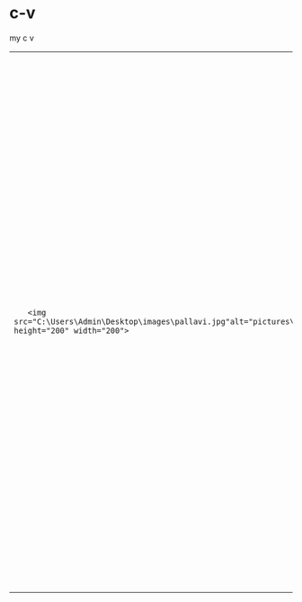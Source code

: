 # c-v
my c v
<html>
<head>
<title>My Personal Website</title>
</head>
<body>
<table cellspacing="20">
 <tr>
    <td>

       <img src="C:\Users\Admin\Desktop\images\pallavi.jpg"alt="pictures\images.jpg" height="200" width="200">
  </td>
  <td>
<h1 align="center">  PALLAVI  </h1>
<p><em>I am pallavi, studying 5th sem computer science engg </em>at Siddaganga institute of technology,Tumkur</p>


<hr>
<h2><font size="5">Resume</font></h2>
<p><font size="4">Personal details</font></p>
<p> email:pallavivivek765@gmail.com<br>phno:8861321765<br>address:Tumkur</p>
<h3> email: <a href="mailto:pallavivivek765@gmail.com">email link</a></h3>
<h4>TECHNICAL SKILLS:</h4>
<p> C and object oriented programming. </p>
<h5>WORKSHOP:</h5>
<p>Attended the workshop of latex. </p>
<p>Attended the workshop organized by Tedx. </p>
<h6>INTRESTS:</h6>
<p> watching online videos of programming languages.</p><br>

<form action="index.html"method="get">
 First Name : <input type="text"name="fname"><br>
 Last Name  : <input type="text"name="lname"><br>
<input type="submit" value="submit">
</form>
</body>
</html>
